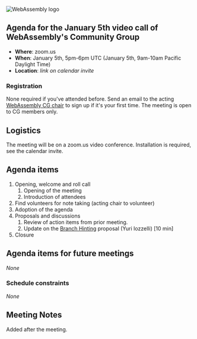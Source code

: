 ![WebAssembly logo](/images/WebAssembly.png)

## Agenda for the January 5th video call of WebAssembly's Community Group

- **Where**: zoom.us
- **When**: January 5th, 5pm-6pm UTC (January 5th, 9am-10am Pacific Daylight Time)
- **Location**: *link on calendar invite*

### Registration

None required if you've attended before. Send an email to the acting [WebAssembly CG chair](mailto:webassembly-cg-chair@chromium.org)
to sign up if it's your first time. The meeting is open to CG members only.

## Logistics

The meeting will be on a zoom.us video conference.
Installation is required, see the calendar invite.

## Agenda items

1. Opening, welcome and roll call
    1. Opening of the meeting
    1. Introduction of attendees
1. Find volunteers for note taking (acting chair to volunteer)
1. Adoption of the agenda
1. Proposals and discussions
    1. Review of action items from prior meeting.
    1. Update on the [Branch Hinting](https://github.com/WebAssembly/branch-hinting) proposal (Yuri Iozzelli) [10 min]
1. Closure

## Agenda items for future meetings

*None*

### Schedule constraints

*None*

## Meeting Notes

Added after the meeting.
